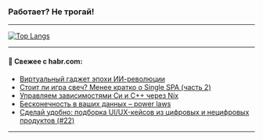 ### Работает? Не трогай!

---
<!--
#### 🛠️ Technical stack:

![Java](https://img.shields.io/badge/Java-informational?logo=Oracle&style=flat&logoColor=white&color=FF4500)
![Kotlin](https://img.shields.io/badge/Kotlin-informational?logo=Kotlin&style=flat&logoColor=white&color=774D97)
![TS](https://img.shields.io/badge/TypeScript-informational?logo=typeScript&style=flat&logoColor=black&color=017acc)
![Python](https://img.shields.io/badge/Python-informational?logo=Python&style=flat&logoColor=black&color=ffdd54) <br>
![Spring](https://img.shields.io/badge/Spring-informational?logo=Spring&style=flat&logoColor=white&color=6DB33F) 
![SpringBoot](https://img.shields.io/badge/SpringBoot-informational?logo=SpringBoot&style=flat&logoColor=white&color=6DB33F)
![Nest](https://img.shields.io/badge/NestJS-informational?logo=NestJS&style=flat&logoColor=white&color=E0234E) 
![NodeJS](https://img.shields.io/badge/NodeJS-informational?logo=node.js&style=flat&logoColor=white&color=70A760)<br>
![PostgreSQL](https://img.shields.io/badge/PostgreSQL-informational?logo=PostgreSQL&style=flat&logoColor=white&color=DAA520)
![MongoDB](https://img.shields.io/badge/MongoDB-informational?logo=MongoDB&style=flat&logoColor=white&color=870000)
![Apache](https://img.shields.io/badge/Apache-informational?logo=apache&style=flat&logoColor=white&color=f74e28)

___ 
-->

<!--- #### 🛠️ : --->

[![Top Langs](https://github-readme-stats-82jvfl3w3-advtsettinggmailcoms-projects.vercel.app/api/top-langs/?username=zloylis&langs_count=10&hide_title=true&title_color=e6edf3&size_weight=0.5&count_weight=0.5&layout=compact&hide_progress=true&hide_border=true&theme=dracula&hide=css,makefile,cmake)](https://github.com/zloylis)

<!---


####  :octocat:&nbsp;&nbsp; Статистика:

![GitHub stats](https://github-readme-stats-u2qms2cxw-advtsettinggmailcoms-projects.vercel.app/api?username=zloylis&show_icons=true&hide_border=true&theme=dracula&title_color=e6edf3&include_all_commits=true&count_private=true&hide_rank=false&hide_title=true&rank_icon=github)
-->
---

#### 💬 Свежее с habr.com:

<!-- BLOG-POST-LIST:START -->
- [Виртуальный гаджет эпохи ИИ-революции](https://habr.com/ru/articles/953696/?utm_source=habrahabr&utm_medium=rss&utm_campaign=953696)
- [Стоит ли игра свеч? Менее кратко о Single SPA &lpar;часть 2&rpar;](https://habr.com/ru/articles/953348/?utm_source=habrahabr&utm_medium=rss&utm_campaign=953348)
- [Управляем зависимостями Cи и C++ через Nix](https://habr.com/ru/articles/953676/?utm_source=habrahabr&utm_medium=rss&utm_campaign=953676)
- [Бесконечность в ваших данных – power laws](https://habr.com/ru/articles/953674/?utm_source=habrahabr&utm_medium=rss&utm_campaign=953674)
- [Сделай удобно: подборка UI/UX-кейсов из цифровых и нецифровых продуктов &lpar;#22&rpar;](https://habr.com/ru/articles/953664/?utm_source=habrahabr&utm_medium=rss&utm_campaign=953664)
<!-- BLOG-POST-LIST:END -->

---
